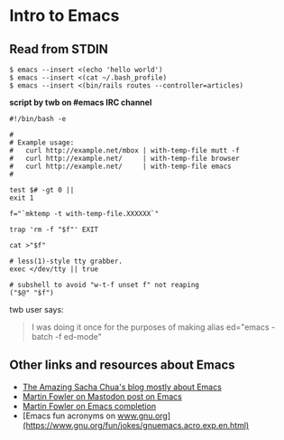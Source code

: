 # Intro to Emacs

## Read from STDIN

```shell-session
$ emacs --insert <(echo 'hello world')
$ emacs --insert <(cat ~/.bash_profile)
$ emacs --insert <(bin/rails routes --controller=articles)
```

**script by twb on #emacs IRC channel**

```shell
#!/bin/bash -e

#
# Example usage:
#   curl http://example.net/mbox | with-temp-file mutt -f
#   curl http://example.net/     | with-temp-file browser
#   curl http://example.net/     | with-temp-file emacs
#

test $# -gt 0 ||
exit 1

f="`mktemp -t with-temp-file.XXXXXX`"

trap 'rm -f "$f"' EXIT

cat >"$f"

# less(1)-style tty grabber.
exec </dev/tty || true

# subshell to avoid "w-t-f unset f" not reaping
("$@" "$f")
```

twb user says:

> I was doing it once for the purposes of making alias ed="emacs -batch -f ed-mode"

## Other links and resources about Emacs

- [The Amazing Sacha Chua's blog mostly about Emacs](https://sachachua.com/blog/)
- [Martin Fowler on Mastodon post on Emacs](https://toot.thoughtworks.com/@mfowler/111817969324041521)
- [Martin Fowler on Emacs completion](https://martinfowler.com/articles/2024-emacs-completion.html)
- [Emacs fun acronyms on www.gnu.org](https://www.gnu.org/fun/jokes/gnuemacs.acro.exp.en.html)

